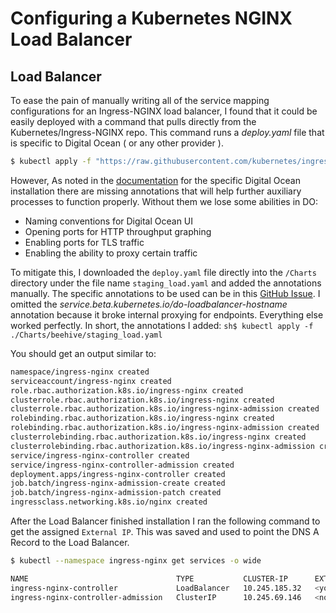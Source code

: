 # Configuring a Kubernetes NGINX Load Balancer

## Load Balancer

To ease the pain of manually writing all of the service mapping configurations for an Ingress-NGINX load balancer, I found that it could be easily deployed with a command that pulls directly from the Kubernetes/Ingress-NGINX repo. This command runs a
<em>deploy.yaml</em> file that is specific to Digital Ocean ( or any other provider ).

```sh
$ kubectl apply -f "https://raw.githubusercontent.com/kubernetes/ingress-nginx/controller-v1.4.0/deploy/static/provider/do/deploy.yaml"
```

However, As noted in the [documentation](https://kubernetes.github.io/ingress-nginx/deploy/#digital-ocean) for the specific Digital Ocean installation there are missing annotations that will help further auxiliary processes to function properly. Without them we lose some abilities in DO:

- Naming conventions for Digital Ocean UI
- Opening ports for HTTP throughput graphing
- Enabling ports for TLS traffic
- Enabling the ability to proxy certain traffic

To mitigate this, I downloaded the `deploy.yaml` file directly into the `/Charts` directory under the file name `staging_load.yaml` and added the annotations manually. The specific annotations to be used can be in this [GitHub Issue](https://github.com/kubernetes/ingress-nginx/issues/8965). I omitted the <em>service.beta.kubernetes.io/do-loadbalancer-hostname</em> annotation because it broke internal proxying for endpoints. Everything else worked perfectly. In short, the annotations I added:
`sh$ kubectl apply -f ./Charts/beehive/staging_load.yaml`

You should get an output similar to:

```sh
namespace/ingress-nginx created
serviceaccount/ingress-nginx created
role.rbac.authorization.k8s.io/ingress-nginx created
clusterrole.rbac.authorization.k8s.io/ingress-nginx created
clusterrole.rbac.authorization.k8s.io/ingress-nginx-admission created
rolebinding.rbac.authorization.k8s.io/ingress-nginx created
rolebinding.rbac.authorization.k8s.io/ingress-nginx-admission created
clusterrolebinding.rbac.authorization.k8s.io/ingress-nginx created
clusterrolebinding.rbac.authorization.k8s.io/ingress-nginx-admission created
service/ingress-nginx-controller created
service/ingress-nginx-controller-admission created
deployment.apps/ingress-nginx-controller created
job.batch/ingress-nginx-admission-create created
job.batch/ingress-nginx-admission-patch created
ingressclass.networking.k8s.io/nginx created
```

After the Load Balancer finished installation I ran the following command to get the assigned `External IP`. This was saved and used to point the DNS A Record to the Load Balancer.

```sh
$ kubectl --namespace ingress-nginx get services -o wide

NAME                                 TYPE           CLUSTER-IP      EXTERNAL-IP               PORT(S)                      AGE   SELECTOR
ingress-nginx-controller             LoadBalancer   10.245.185.32   <your-ip-here>   80:31259/TCP,443:31757/TCP            12m   app.kubernetes.io/component=controller,app.kubernetes.io/instance=ingress-nginx,app.kubernetes.io/name=ingress-nginx
ingress-nginx-controller-admission   ClusterIP      10.245.69.146   <none>
```
